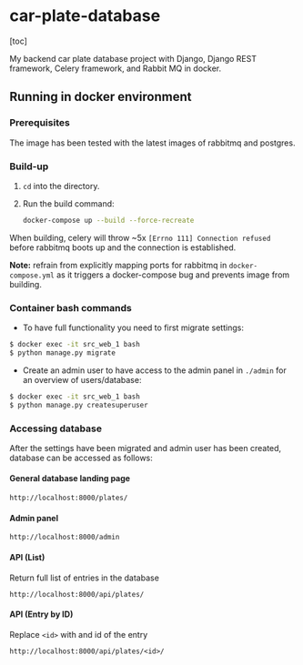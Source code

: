 # car-plate-database

[toc]

My backend car plate database project with Django, Django REST framework, Celery framework, and Rabbit MQ in docker.

  

## Running in docker environment



### Prerequisites

The image has been tested with the latest images of rabbitmq and postgres.



### Build-up

1. `cd` into the directory.

2. Run the build command:

   ```bash
   docker-compose up --build --force-recreate
   ```

When building, celery will throw ~5x `[Errno 111] Connection refused` before rabbitmq boots up and the connection is established.



**Note:** refrain from explicitly mapping ports for rabbitmq in `docker-compose.yml` as it triggers a docker-compose bug and prevents image from building.



### Container bash commands

- To have full functionality you need to first migrate settings:

```bash
$ docker exec -it src_web_1 bash
$ python manage.py migrate
```

- Create an admin user to have access to the admin panel in `./admin` for an overview of users/database:

```bash
$ docker exec -it src_web_1 bash
$ python manage.py createsuperuser
```



### Accessing database

After the settings have been migrated and admin user has been created, database can be accessed as follows:



#### General database landing page

```
http://localhost:8000/plates/
```

#### Admin panel

```
http://localhost:8000/admin
```

#### API (List)

Return full list of entries in the database

```
http://localhost:8000/api/plates/
```

#### API (Entry by ID)

Replace `<id>` with and id of the entry

```
http://localhost:8000/api/plates/<id>/
```

